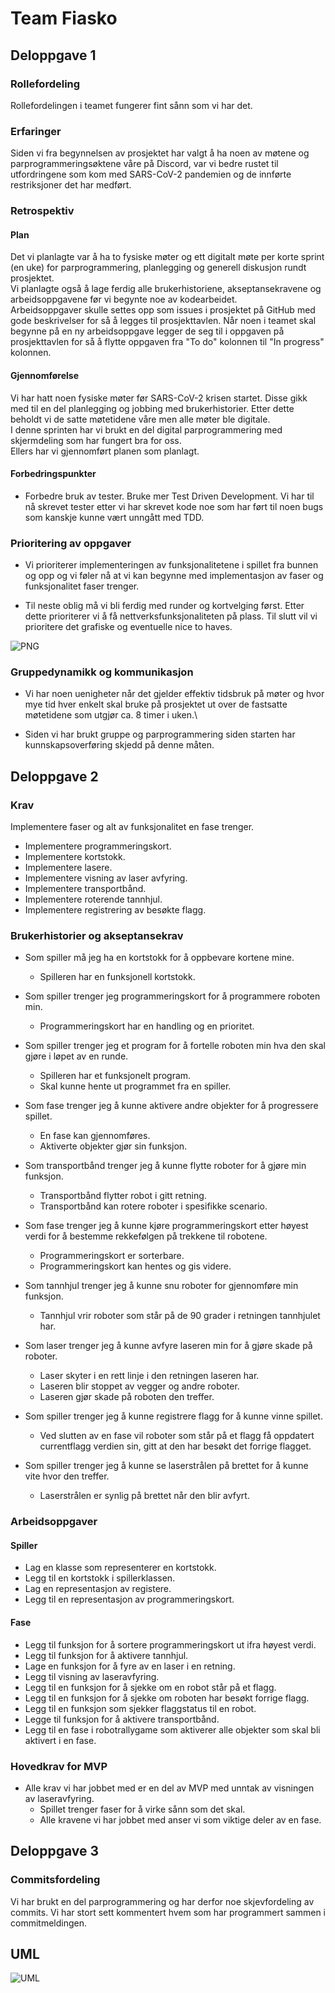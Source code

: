 # Team Fiasko

## Deloppgave 1
### Rollefordeling
Rollefordelingen i teamet fungerer fint sånn som vi har det.

### Erfaringer
Siden vi fra begynnelsen av prosjektet har valgt å ha noen av møtene og parprogrammeringsøktene våre på Discord,
var vi bedre rustet til utfordringene som kom med SARS-CoV-2 pandemien og de innførte restriksjoner det har medført.

### Retrospektiv
#### Plan
Det vi planlagte var å ha to fysiske møter og ett digitalt møte per korte sprint (en uke) for parprogrammering,
 planlegging og generell diskusjon rundt prosjektet.\
Vi planlagte også å lage ferdig alle brukerhistoriene, akseptansekravene og 
arbeidsoppgavene før vi begynte noe av kodearbeidet.\
Arbeidsoppgaver skulle settes opp som issues i prosjektet på GitHub med gode beskrivelser 
for så å legges til prosjekttavlen. Når noen i teamet skal begynne på en ny arbeidsoppgave
legger de seg til i oppgaven på prosjekttavlen for så å flytte oppgaven fra "To do" kolonnen til "In progress" kolonnen.

#### Gjennomførelse
Vi har hatt noen fysiske møter før SARS-CoV-2 krisen startet. Disse gikk med til en del planlegging
og jobbing med brukerhistorier. Etter dette beholdt vi de satte møtetidene våre men alle møter ble digitale.\
I denne sprinten har vi brukt en del digital parprogrammering med skjermdeling som har fungert bra for oss.\
Ellers har vi gjennomført planen som planlagt.

#### Forbedringspunkter
*   Forbedre bruk av tester. Bruke mer Test Driven Development. Vi har til nå skrevet tester etter vi har skrevet kode
    noe som har ført til noen bugs som kanskje kunne vært unngått med TDD.

### Prioritering av oppgaver
*   Vi prioriterer implementeringen av funksjonalitetene i spillet fra bunnen og opp og vi føler nå at vi kan 
    begynne med implementasjon av faser og funksjonalitet faser trenger.

*   Til neste oblig må vi bli ferdig med runder og kortvelging først. Etter dette prioriterer vi å få 
    nettverksfunksjonaliteten på plass. Til slutt vil vi prioritere det grafiske og eventuelle nice to haves.
    
![PNG](../Deliverables/Screenshots/Prosjekttavle_26_03_2020.PNG "Skjermdump prosjekttavle")

### Gruppedynamikk og kommunikasjon
*   Vi har noen uenigheter når det gjelder effektiv tidsbruk på møter og hvor mye tid hver enkelt skal bruke på
    prosjektet ut over de fastsatte møtetidene som utgjør ca. 8 timer i uken.\

*   Siden vi har brukt gruppe og parprogrammering siden starten har kunnskapsoverføring skjedd på denne måten.

## Deloppgave 2
### Krav
Implementere faser og alt av funksjonalitet en fase trenger.
*   Implementere programmeringskort.
*   Implementere kortstokk.
*   Implementere lasere.
*   Implementere visning av laser avfyring.
*   Implementere transportbånd.
*   Implementere roterende tannhjul.
*   Implementere registrering av besøkte flagg.

### Brukerhistorier og akseptansekrav

*   Som spiller må jeg ha en kortstokk for å oppbevare kortene mine.
    *   Spilleren har en funksjonell kortstokk.

*   Som spiller trenger jeg programmeringskort for å programmere roboten min.
    *   Programmeringskort har en handling og en prioritet.

*   Som spiller trenger jeg et program for å fortelle roboten min hva den skal gjøre i løpet av en runde.
    *   Spilleren har et funksjonelt program.
    *   Skal kunne hente ut programmet fra en spiller.

*   Som fase trenger jeg å kunne aktivere andre objekter for å progressere spillet.
    *   En fase kan gjennomføres.
    *   Aktiverte objekter gjør sin funksjon.

*   Som transportbånd trenger jeg å kunne flytte roboter for å gjøre min funksjon.
    *   Transportbånd flytter robot i gitt retning.
    *   Transportbånd kan rotere roboter i spesifikke scenario.

*   Som fase trenger jeg å kunne kjøre programmeringskort etter høyest verdi for å bestemme 
    rekkefølgen på trekkene til robotene.

    *   Programmeringskort er sorterbare.
    *   Programmeringskort kan hentes og gis videre.

*   Som tannhjul trenger jeg å kunne snu roboter for gjennomføre min funksjon.
    *   Tannhjul vrir roboter som står på de 90 grader i retningen tannhjulet har.

*   Som laser trenger jeg å kunne avfyre laseren min for å gjøre skade på roboter.
    *   Laser skyter i en rett linje i den retningen laseren har.
    *   Laseren blir stoppet av vegger og andre roboter.
    *   Laseren gjør skade på roboten den treffer.

*   Som spiller trenger jeg å kunne registrere flagg for å kunne vinne spillet.
    *   Ved slutten av en fase vil roboter som står på et flagg få oppdatert currentflagg verdien sin,
        gitt at den har besøkt det forrige flagget.

*   Som spiller trenger jeg å kunne se laserstrålen på brettet for å kunne vite hvor den treffer.
    *   Laserstrålen er synlig på brettet når den blir avfyrt.

### Arbeidsoppgaver
#### Spiller
*   Lag en klasse som representerer en kortstokk.
*   Legg til en kortstokk i spillerklassen.
*   Lag en representasjon av registere.
*   Legg til en representasjon av programmeringskort.

#### Fase
*   Legg til funksjon for å sortere programmeringskort ut ifra høyest verdi.
*   Legg til funksjon for å aktivere tannhjul.
*   Lage en funksjon for å fyre av en laser i en retning.
*   Legg til visning av laseravfyring.
*   Legg til en funksjon for å sjekke om en robot står på et flagg.
*   Legg til en funksjon for å sjekke om roboten har besøkt forrige flagg.
*   Legg til en funksjon som sjekker flaggstatus til en robot.
*   Legge til funksjon for å aktivere transportbånd.
*   Legg til en fase i robotrallygame som aktiverer alle objekter som skal bli aktivert i en fase.

### Hovedkrav for MVP
*   Alle krav vi har jobbet med er en del av MVP med unntak av visningen av laseravfyring.
    *   Spillet trenger faser for å virke sånn som det skal.
    *   Alle kravene vi har jobbet med anser vi som viktige deler av en fase.
    
## Deloppgave 3
### Commitsfordeling
Vi har brukt en del parprogrammering og har derfor noe skjevfordeling av commits. Vi har stort sett kommentert hvem
som har programmert sammen i commitmeldingen.

## UML
![UML](../Deliverables/Umls/UmlOblig3.png "UML Oblig 3")